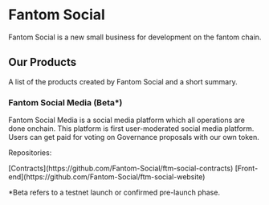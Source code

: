 <h1>Fantom Social</h1>
<p>Fantom Social is a new small business for development on the fantom chain. </p>
<h2>Our Products</h2>
<p>A list of the products created by Fantom Social and a short summary.</p>
<h3>Fantom Social Media (Beta*)</h3>
<p>Fantom Social Media is a social media platform which all operations are done onchain. This platform is first user-moderated social media platform. Users can get paid for voting on Governance proposals with our own token.</p>
<p>Repositories: </p> [Contracts](https://github.com/Fantom-Social/ftm-social-contracts) [Front-end](https://github.com/Fantom-Social/ftm-social-website)
<br>
<p>*Beta refers to a testnet launch or confirmed pre-launch phase.</p>
